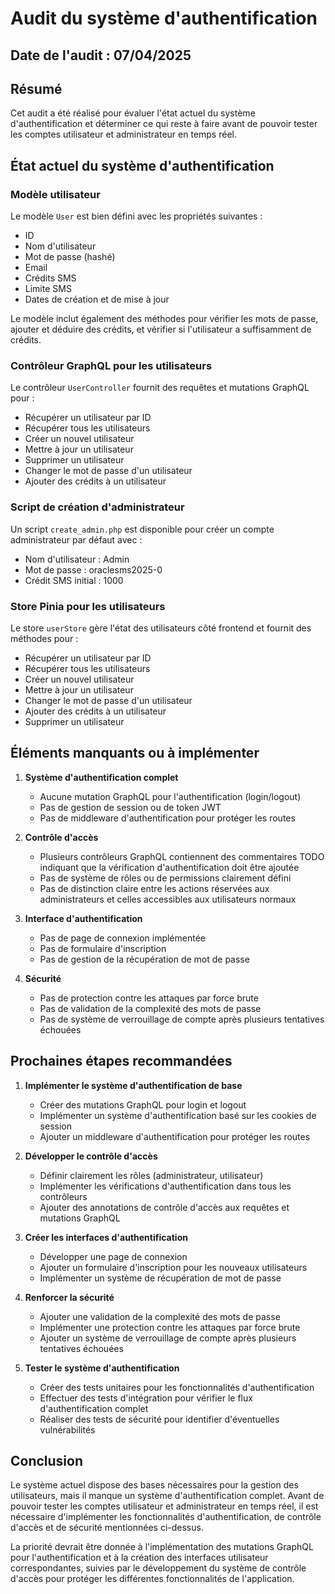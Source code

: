# Audit du système d'authentification

## Date de l'audit : 07/04/2025

## Résumé

Cet audit a été réalisé pour évaluer l'état actuel du système d'authentification et déterminer ce qui reste à faire avant de pouvoir tester les comptes utilisateur et administrateur en temps réel.

## État actuel du système d'authentification

### Modèle utilisateur

Le modèle `User` est bien défini avec les propriétés suivantes :

- ID
- Nom d'utilisateur
- Mot de passe (hashé)
- Email
- Crédits SMS
- Limite SMS
- Dates de création et de mise à jour

Le modèle inclut également des méthodes pour vérifier les mots de passe, ajouter et déduire des crédits, et vérifier si l'utilisateur a suffisamment de crédits.

### Contrôleur GraphQL pour les utilisateurs

Le contrôleur `UserController` fournit des requêtes et mutations GraphQL pour :

- Récupérer un utilisateur par ID
- Récupérer tous les utilisateurs
- Créer un nouvel utilisateur
- Mettre à jour un utilisateur
- Supprimer un utilisateur
- Changer le mot de passe d'un utilisateur
- Ajouter des crédits à un utilisateur

### Script de création d'administrateur

Un script `create_admin.php` est disponible pour créer un compte administrateur par défaut avec :

- Nom d'utilisateur : Admin
- Mot de passe : oraclesms2025-0
- Crédit SMS initial : 1000

### Store Pinia pour les utilisateurs

Le store `userStore` gère l'état des utilisateurs côté frontend et fournit des méthodes pour :

- Récupérer un utilisateur par ID
- Récupérer tous les utilisateurs
- Créer un nouvel utilisateur
- Mettre à jour un utilisateur
- Changer le mot de passe d'un utilisateur
- Ajouter des crédits à un utilisateur
- Supprimer un utilisateur

## Éléments manquants ou à implémenter

1. **Système d'authentification complet**

   - Aucune mutation GraphQL pour l'authentification (login/logout)
   - Pas de gestion de session ou de token JWT
   - Pas de middleware d'authentification pour protéger les routes

2. **Contrôle d'accès**

   - Plusieurs contrôleurs GraphQL contiennent des commentaires TODO indiquant que la vérification d'authentification doit être ajoutée
   - Pas de système de rôles ou de permissions clairement défini
   - Pas de distinction claire entre les actions réservées aux administrateurs et celles accessibles aux utilisateurs normaux

3. **Interface d'authentification**

   - Pas de page de connexion implémentée
   - Pas de formulaire d'inscription
   - Pas de gestion de la récupération de mot de passe

4. **Sécurité**
   - Pas de protection contre les attaques par force brute
   - Pas de validation de la complexité des mots de passe
   - Pas de système de verrouillage de compte après plusieurs tentatives échouées

## Prochaines étapes recommandées

1. **Implémenter le système d'authentification de base**

   - Créer des mutations GraphQL pour login et logout
   - Implémenter un système d'authentification basé sur les cookies de session
   - Ajouter un middleware d'authentification pour protéger les routes

2. **Développer le contrôle d'accès**

   - Définir clairement les rôles (administrateur, utilisateur)
   - Implémenter les vérifications d'authentification dans tous les contrôleurs
   - Ajouter des annotations de contrôle d'accès aux requêtes et mutations GraphQL

3. **Créer les interfaces d'authentification**

   - Développer une page de connexion
   - Ajouter un formulaire d'inscription pour les nouveaux utilisateurs
   - Implémenter un système de récupération de mot de passe

4. **Renforcer la sécurité**

   - Ajouter une validation de la complexité des mots de passe
   - Implémenter une protection contre les attaques par force brute
   - Ajouter un système de verrouillage de compte après plusieurs tentatives échouées

5. **Tester le système d'authentification**
   - Créer des tests unitaires pour les fonctionnalités d'authentification
   - Effectuer des tests d'intégration pour vérifier le flux d'authentification complet
   - Réaliser des tests de sécurité pour identifier d'éventuelles vulnérabilités

## Conclusion

Le système actuel dispose des bases nécessaires pour la gestion des utilisateurs, mais il manque un système d'authentification complet. Avant de pouvoir tester les comptes utilisateur et administrateur en temps réel, il est nécessaire d'implémenter les fonctionnalités d'authentification, de contrôle d'accès et de sécurité mentionnées ci-dessus.

La priorité devrait être donnée à l'implémentation des mutations GraphQL pour l'authentification et à la création des interfaces utilisateur correspondantes, suivies par le développement du système de contrôle d'accès pour protéger les différentes fonctionnalités de l'application.
